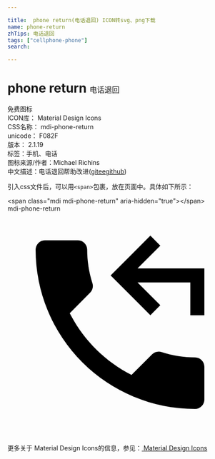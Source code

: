 ```yaml
---

title:  phone return(电话退回) ICON转svg、png下载
name: phone-return
zhTips: 电话退回
tags: ["cellphone-phone"]
search: 

---
```


# phone return  <small style="font-size: 60%;font-weight: 100">电话退回</small>


<div class="detail-page">
<p>
<span><span class="badge-success badge">免费图标</span> </span>
<br/>
<span>
ICON库：
<span class="badge-secondary badge">Material Design Icons</span> 
</span>
<br/>
<span>
CSS名称：
<span class="badge-secondary badge">mdi-phone-return</span> 
</span>
<br/>
<span>
unicode：
<span class="badge-secondary badge">F082F</span> 
<copy-btn content='F082F' btn-title=""></copy-btn>
<copy-btn :content='String.fromCodePoint(parseInt("F082F", 16))' btn-title="复制U"></copy-btn>
</span>
<br/>
<span>
版本：
<span class="badge-secondary badge">2.1.19</span> 
</span><br/><span>标签：<span class="badge-light badge"><router-link to="/tags/cellphone-phone.html">手机、电话</router-link></span></span>
<br/>
<span>图标来源/作者：<span class="badge-light badge">Michael Richins</span></span> 
<br/>
<span class="zh-detail">中文描述：<span class="badge-primary badge">电话退回</span><span class="help-link"><span>帮助改进</span>(<a href="https://gitee.com/liuwave/icon-helper/edit/master/json/material/phone-return.json" target="_blank" rel="noopener noreferrer">gitee</a><a href="https://github.com/liuwave/icon-helper/edit/master/json/material/phone-return.json" target="_blank" rel="noopener noreferrer">github</a></span>)</span><br/>
</p>
</div>
<div class="alert alert-dark">
  <i class="mdi mdi-phone-return mdi-48px"></i>
  <i class="mdi mdi-phone-return mdi-36px"></i>
  <i class="mdi mdi-phone-return mdi-24px"></i>
  <i class="mdi mdi-phone-return mdi-18px"></i>
</div>
<div>
  <p>引入css文件后，可以用<code>&lt;span&gt;</code>包裹，放在页面中。具体如下所示：    
  </p>
  <div class="alert alert-primary" style="font-size: 14px">
    &lt;span class="mdi mdi-phone-return" aria-hidden="true"&gt;&lt;/span&gt;
    <copy-btn content='<span class="mdi mdi-phone-return" aria-hidden="true"></span>'></copy-btn>
  </div>
  <div class="alert alert-secondary">
    <i class="mdi mdi-phone-return"
    style="font-size: 24px"
    aria-hidden="true"></i> mdi-phone-return
    <copy-btn content="mdi-phone-return" btn-title="复制图标名称"></copy-btn>
  </div>
</div>
<div id="svg" class="svg-wrap">
<svg xmlns="http://www.w3.org/2000/svg" viewBox="0 0 24 24"><path d="M21,6V11H19.5V7.5H13.87L16.3,9.93L15.24,11L11,6.75L15.24,2.5L16.3,3.57L13.87,6H21M8.82,8.58C9.08,8.32 9.17,7.93 9.06,7.58C8.69,6.42 8.5,5.22 8.5,4A1,1 0 0,0 7.5,3H4A1,1 0 0,0 3,4A17,17 0 0,0 20,21A1,1 0 0,0 21,20V16.5A1,1 0 0,0 20,15.5C18.79,15.5 17.58,15.31 16.43,14.93C16.08,14.82 15.69,14.91 15.43,15.17L13.23,17.37C10.39,15.92 8.09,13.62 6.64,10.78L8.82,8.58Z" /></svg>
</div>
<detail full-name='mdi-phone-return'></detail>
    
<div><p>更多关于 Material Design Icons的信息，参见：<a target="_blank" href="https://iconhelper.cn/material.html"> Material Design Icons</a>
</p></div>

